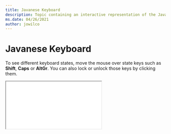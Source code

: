 ```yaml
--- 
title: Javanese Keyboard 
description: Topic containing an interactive representation of the Javanese Keyboard 
ms.date: 04/26/2021 
author: jowilco 
--- 
```

 
# Javanese Keyboard 
 
To see different keyboard states, move the mouse over state keys such as **Shift**, **Caps** or **AltGr**. You can also lock or unlock those keys by clicking them. 
 
<iframe src="kbdjav.html"></iframe> 
